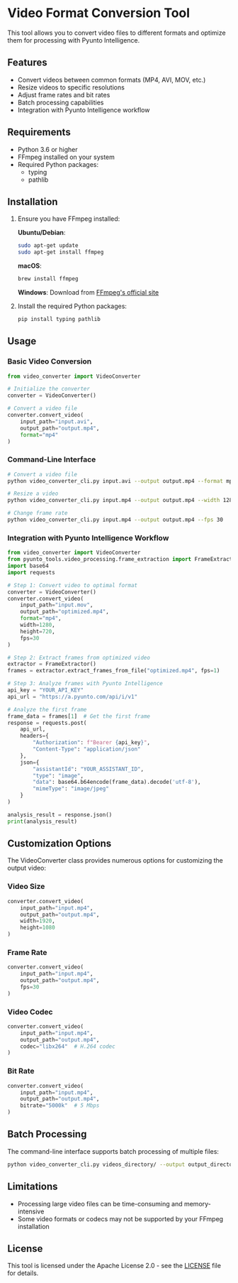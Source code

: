 # Video Format Conversion Tool

This tool allows you to convert video files to different formats and optimize them for processing with Pyunto Intelligence.

## Features

- Convert videos between common formats (MP4, AVI, MOV, etc.)
- Resize videos to specific resolutions
- Adjust frame rates and bit rates
- Batch processing capabilities
- Integration with Pyunto Intelligence workflow

## Requirements

- Python 3.6 or higher
- FFmpeg installed on your system
- Required Python packages:
  - typing
  - pathlib

## Installation

1. Ensure you have FFmpeg installed:

   **Ubuntu/Debian**:
   ```bash
   sudo apt-get update
   sudo apt-get install ffmpeg
   ```

   **macOS**:
   ```bash
   brew install ffmpeg
   ```

   **Windows**:
   Download from [FFmpeg's official site](https://ffmpeg.org/download.html)

2. Install the required Python packages:
   ```bash
   pip install typing pathlib
   ```

## Usage

### Basic Video Conversion

```python
from video_converter import VideoConverter

# Initialize the converter
converter = VideoConverter()

# Convert a video file
converter.convert_video(
    input_path="input.avi",
    output_path="output.mp4",
    format="mp4"
)
```

### Command-Line Interface

```bash
# Convert a video file
python video_converter_cli.py input.avi --output output.mp4 --format mp4

# Resize a video
python video_converter_cli.py input.mp4 --output output.mp4 --width 1280 --height 720

# Change frame rate
python video_converter_cli.py input.mp4 --output output.mp4 --fps 30
```

### Integration with Pyunto Intelligence Workflow

```python
from video_converter import VideoConverter
from pyunto_tools.video_processing.frame_extraction import FrameExtractor
import base64
import requests

# Step 1: Convert video to optimal format
converter = VideoConverter()
converter.convert_video(
    input_path="input.mov",
    output_path="optimized.mp4",
    format="mp4",
    width=1280,
    height=720,
    fps=30
)

# Step 2: Extract frames from optimized video
extractor = FrameExtractor()
frames = extractor.extract_frames_from_file("optimized.mp4", fps=1)

# Step 3: Analyze frames with Pyunto Intelligence
api_key = "YOUR_API_KEY"
api_url = "https://a.pyunto.com/api/i/v1"

# Analyze the first frame
frame_data = frames[1]  # Get the first frame
response = requests.post(
    api_url,
    headers={
        "Authorization": f"Bearer {api_key}",
        "Content-Type": "application/json"
    },
    json={
        "assistantId": "YOUR_ASSISTANT_ID",
        "type": "image",
        "data": base64.b64encode(frame_data).decode('utf-8'),
        "mimeType": "image/jpeg"
    }
)

analysis_result = response.json()
print(analysis_result)
```

## Customization Options

The VideoConverter class provides numerous options for customizing the output video:

### Video Size
```python
converter.convert_video(
    input_path="input.mp4",
    output_path="output.mp4",
    width=1920,
    height=1080
)
```

### Frame Rate
```python
converter.convert_video(
    input_path="input.mp4",
    output_path="output.mp4",
    fps=30
)
```

### Video Codec
```python
converter.convert_video(
    input_path="input.mp4",
    output_path="output.mp4",
    codec="libx264"  # H.264 codec
)
```

### Bit Rate
```python
converter.convert_video(
    input_path="input.mp4",
    output_path="output.mp4",
    bitrate="5000k"  # 5 Mbps
)
```

## Batch Processing

The command-line interface supports batch processing of multiple files:

```bash
python video_converter_cli.py videos_directory/ --output output_directory/ --format mp4 --recursive
```

## Limitations

- Processing large video files can be time-consuming and memory-intensive
- Some video formats or codecs may not be supported by your FFmpeg installation

## License

This tool is licensed under the Apache License 2.0 - see the [LICENSE](../../LICENSE) file for details.

